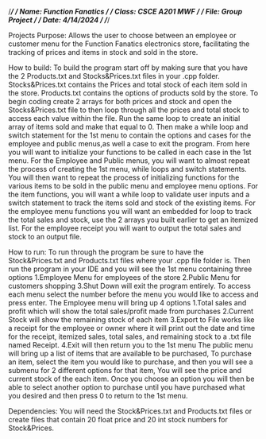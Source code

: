 /****************************************************/
/*			Name:	Function Fanatics			  */
/*			Class: CSCE A201 MWF					*/
/*			File: Group Project						*/
/*			Date:	4/14/2024								*/
/****************************************************/

Projects Purpose: Allows the user to choose between an employee or customer menu for the Function Fanatics electronics store, facilitating the tracking of prices and items in stock and sold in the store. 

How to build: To build the program start off by making sure that you have the 2 Products.txt and Stocks&Prices.txt files in your .cpp folder. Stocks&Prices.txt contains the Prices and total stock of each item sold in the store. Products.txt contains the options of products sold by the store. To begin coding create 2 arrays for both prices and stock and open the Stocks&Prices.txt file to then loop through all the prices and total stock to access each value within the file. Run the same loop to create an initial array of items sold and make that equal to 0. Then make a while loop and switch statement for the 1st menu to contain the options and cases for the employee and public menus,as well a case to exit the program. From here you will want to initialize your functions to be called in each case in the 1st menu. For the Employee and Public menus, you will want to almost repeat the process of creating the 1st menu, while loops and switch statements. You will then want to repeat the process of initializing functions for the various items to be sold in the public menu and employee menu options. For the item functions, you will want a while loop to validate user inputs and a switch statement to track the items sold and stock of the existing items. For the employee menu functions you will want an embedded for loop to track the total sales and stock, use the 2 arrays you built earlier to get an itemized list. For the employee receipt you will want to output the total sales and stock to an output file. 

How to run: To run through the program be sure to have the Stock&Prices.txt and Products.txt files where your .cpp file folder is. Then run the program in your IDE and you will see the 1st menu containing three options 1.Employee Menu for employees of the store 2.Public Menu for customers shopping 3.Shut Down will exit the program entirely. To access each menu select the number before the menu you would like to access and press enter. The Employee menu will bring up 4 options 1.Total sales and profit which will show the total sales/profit made from purchases 2.Current Stock will show the remaining stock of each item 3.Export to File works like a receipt for the employee or owner where it will print out the date and time for the receipt, itemized sales, total sales, and remaining stock to a .txt file named Receipt. 4.Exit will then return you to the 1st menu      The public menu will bring up a list of items that are available to be purchased, To purchase an item, select the item you would like to purchase, and then you will see a submenu for 2 different options for that item, You will see the price and current stock of the each item. Once you choose an option you will then be able to select another option to purchase until you have purchased what you desired and then press 0 to return to the 1st menu.

Dependencies: You will need the Stock&Prices.txt and Products.txt files or create files that contain 20 float price and 20 int stock numbers for Stock&Prices. 
